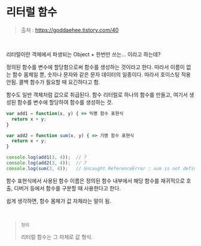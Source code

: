 # 리터럴 함수

> 출처 : https://goddaehee.tistory.com/40

<br/>

리터럴이란 객체에서 파생되는 Object + 한번만 쓰는... 이라고 하는데?

정의된 함수를 변수에 할당함으로써 함수를 생성하는 것이라고 한다. 따라서 이름이 없는 함수 몸체일 뿐, 숫자나 문자와 같은 문자 데이터의 일종이다. 따라서 호이스팅 적용 안됨. 콜백 함수가 필요할 때 요긴하다고 함.

함수도 일반 객체처럼 값으로 취급된다. 함수 리터럴로 하나의 함수를 만들고, 여기서 생성된 함수를 변수에 할당하여 함수를 생성하는 것.

```javascript
var add1 = function(x, y) { => 익명 함수 표현식
  return x + y;
}

var add2 = function sum(x, y) { => 기명 함수 표현식
  return x + y;
}

console.log(add1(3, 4));  // 7
console.log(add2(3, 4));  // 7
console.log(sum(3, 4));   // Uncaught ReferenceError : sum is not defined
```

함수 표현식에서 사용된 함수 이름은 정의된 함수 내부에서 해당 함수를 재귀적으로 호출, 디버거 등에서 함수를 구분할 때 사용한다고 한다.

쉽게 생각하면, 함수 몸체가 값 자체라는 말이 됨.

<br/>

> `정리`
>
> 리터럴 함수는 그 자체로 값 형식.